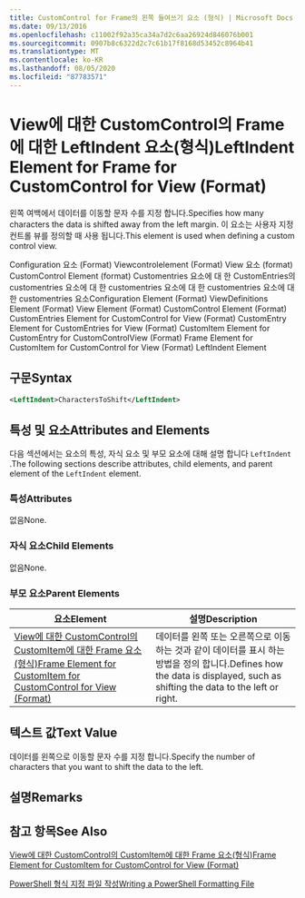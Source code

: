 ```yaml
---
title: CustomControl for Frame의 왼쪽 들여쓰기 요소 (형식) | Microsoft Docs
ms.date: 09/13/2016
ms.openlocfilehash: c11002f92a35ca34a7d2c6aa26924d846076b001
ms.sourcegitcommit: 0907b8c6322d2c7c61b17f8168d53452c8964b41
ms.translationtype: MT
ms.contentlocale: ko-KR
ms.lasthandoff: 08/05/2020
ms.locfileid: "87783571"
---
```

# <a name="leftindent-element-for-frame-for-customcontrol-for-view-format"></a><span data-ttu-id="dcc73-102">View에 대한 CustomControl의 Frame에 대한 LeftIndent 요소(형식)</span><span class="sxs-lookup"><span data-stu-id="dcc73-102">LeftIndent Element for Frame for CustomControl for View (Format)</span></span>

<span data-ttu-id="dcc73-103">왼쪽 여백에서 데이터를 이동할 문자 수를 지정 합니다.</span><span class="sxs-lookup"><span data-stu-id="dcc73-103">Specifies how many characters the data is shifted away from the left margin.</span></span> <span data-ttu-id="dcc73-104">이 요소는 사용자 지정 컨트롤 뷰를 정의할 때 사용 됩니다.</span><span class="sxs-lookup"><span data-stu-id="dcc73-104">This element is used when defining a custom control view.</span></span>

<span data-ttu-id="dcc73-105">Configuration 요소 (Format) Viewcontrolelement (Format) View 요소 (format) CustomControl Element (format) Customentries 요소에 대 한 CustomEntries의 customentries 요소에 대 한 customentries 요소에 대 한 customentries 요소에 대 한 customentries 요소</span><span class="sxs-lookup"><span data-stu-id="dcc73-105">Configuration Element (Format) ViewDefinitions Element (Format) View Element (Format) CustomControl Element (Format) CustomEntries Element for CustomControl for View (Format) CustomEntry Element for CustomEntries for View (Format) CustomItem Element for CustomEntry for CustomControlView (Format) Frame Element for CustomItem for CustomControl for View (Format) LeftIndent Element</span></span>

## <a name="syntax"></a><span data-ttu-id="dcc73-106">구문</span><span class="sxs-lookup"><span data-stu-id="dcc73-106">Syntax</span></span>

```xml
<LeftIndent>CharactersToShift</LeftIndent>
```

## <a name="attributes-and-elements"></a><span data-ttu-id="dcc73-107">특성 및 요소</span><span class="sxs-lookup"><span data-stu-id="dcc73-107">Attributes and Elements</span></span>

<span data-ttu-id="dcc73-108">다음 섹션에서는 요소의 특성, 자식 요소 및 부모 요소에 대해 설명 합니다 `LeftIndent` .</span><span class="sxs-lookup"><span data-stu-id="dcc73-108">The following sections describe attributes, child elements, and parent element of the `LeftIndent` element.</span></span>

### <a name="attributes"></a><span data-ttu-id="dcc73-109">특성</span><span class="sxs-lookup"><span data-stu-id="dcc73-109">Attributes</span></span>

<span data-ttu-id="dcc73-110">없음</span><span class="sxs-lookup"><span data-stu-id="dcc73-110">None.</span></span>

### <a name="child-elements"></a><span data-ttu-id="dcc73-111">자식 요소</span><span class="sxs-lookup"><span data-stu-id="dcc73-111">Child Elements</span></span>

<span data-ttu-id="dcc73-112">없음</span><span class="sxs-lookup"><span data-stu-id="dcc73-112">None.</span></span>

### <a name="parent-elements"></a><span data-ttu-id="dcc73-113">부모 요소</span><span class="sxs-lookup"><span data-stu-id="dcc73-113">Parent Elements</span></span>

|<span data-ttu-id="dcc73-114">요소</span><span class="sxs-lookup"><span data-stu-id="dcc73-114">Element</span></span>|<span data-ttu-id="dcc73-115">설명</span><span class="sxs-lookup"><span data-stu-id="dcc73-115">Description</span></span>|
|-------------|-----------------|
|[<span data-ttu-id="dcc73-116">View에 대한 CustomControl의 CustomItem에 대한 Frame 요소(형식)</span><span class="sxs-lookup"><span data-stu-id="dcc73-116">Frame Element for CustomItem for CustomControl for View (Format)</span></span>](./frame-element-for-customitem-for-customcontrol-for-view-format.md)|<span data-ttu-id="dcc73-117">데이터를 왼쪽 또는 오른쪽으로 이동 하는 것과 같이 데이터를 표시 하는 방법을 정의 합니다.</span><span class="sxs-lookup"><span data-stu-id="dcc73-117">Defines how the data is displayed, such as shifting the data to the left or right.</span></span>|

## <a name="text-value"></a><span data-ttu-id="dcc73-118">텍스트 값</span><span class="sxs-lookup"><span data-stu-id="dcc73-118">Text Value</span></span>

<span data-ttu-id="dcc73-119">데이터를 왼쪽으로 이동할 문자 수를 지정 합니다.</span><span class="sxs-lookup"><span data-stu-id="dcc73-119">Specify the number of characters that you want to shift the data to the left.</span></span>

## <a name="remarks"></a><span data-ttu-id="dcc73-120">설명</span><span class="sxs-lookup"><span data-stu-id="dcc73-120">Remarks</span></span>

## <a name="see-also"></a><span data-ttu-id="dcc73-121">참고 항목</span><span class="sxs-lookup"><span data-stu-id="dcc73-121">See Also</span></span>

[<span data-ttu-id="dcc73-122">View에 대한 CustomControl의 CustomItem에 대한 Frame 요소(형식)</span><span class="sxs-lookup"><span data-stu-id="dcc73-122">Frame Element for CustomItem for CustomControl for View (Format)</span></span>](./frame-element-for-customitem-for-customcontrol-for-view-format.md)

[<span data-ttu-id="dcc73-123">PowerShell 형식 지정 파일 작성</span><span class="sxs-lookup"><span data-stu-id="dcc73-123">Writing a PowerShell Formatting File</span></span>](./writing-a-powershell-formatting-file.md)
